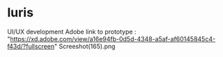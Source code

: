 # luris
UI/UX development
Adobe link to prototype : "https://xd.adobe.com/view/a16e94fb-0d5d-4348-a5af-af60145845c4-f43d/?fullscreen"
Screeshot(165).png
